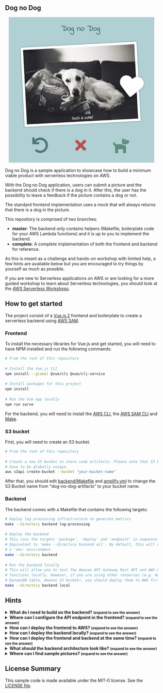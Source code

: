 ## Dog no Dog

<p align="center">
  <img src="images/dog-no-dog.jpg" height="480"/>
</p>

Dog no Dog is a sample application to showcase how to build a minimum viable product with serverless technologies on AWS.

With the Dog no Dog application, users can submit a picture and the backend should check if there is a dog in it. After this, the user has the possibility to leave a feedback if the picture contains a dog or not.

The standard frontend implementation uses a mock that will always returns that there is a dog in the picture.

This repository is comprised of two branches:

* __master__: The backend only contains helpers (Makefile, boilerplate code for your AWS Lambda functions) and it is up to you to implement the backend.
* __complete__: A complete implementation of both the frontend and backend for reference.

As this is meant as a challenge and hands-on workshop with limited help, a few hints are available below but you are encouraged to try things by yourself as much as possible.

If you are new to Serverless applications on AWS or are looking for a more guided workshop to learn about Serverless technologies, you should look at the [AWS Serverless Workshops](https://github.com/aws-samples/aws-serverless-workshops).

## How to get started

The project consist of a [Vue.js 2](https://vuejs.org/) frontend and boilerplate to create a serverless backend using [AWS SAM](https://docs.aws.amazon.com/serverless-application-model/latest/developerguide/what-is-sam.html).

### Frontend

To install the necessary libraries for Vue.js and get started, you will need to have NPM installed and run the following commands:

```bash
# From the root of this repository

# Install the Vue.js CLI
npm install --global @vue/cli @vue/cli-service

# Install packages for this project
npm install

# Run the Vue app locally
npm run serve
```

For the backend, you will need to install the [AWS CLI](https://aws.amazon.com/cli/), the [AWS SAM CLI](https://docs.aws.amazon.com/serverless-application-model/latest/developerguide/serverless-sam-cli-install.html) and [Make](https://www.gnu.org/software/make/).

### S3 bucket

First, you will need to create an S3 bucket.

```bash
# From the root of this repository

# Create a new S3 bucket to store code artifacts. Please note that S3 buckets
# have to be globally unique.
aws s3api create-bucket --bucket "your-bucket-name"
```

After that, you should edit [backend/Makefile](backend/Makefile) and [amplify.yml](amplify.yml) to change the S3 Bucket name from "dog-no-dog-artifacts" to your bucket name.

### Backend

The backend comes with a Makefile that contains the following targets:

```bash
# Deploy log processing infrastructure to generate metrics
make --directory backend log-processing

# Deploy the backend
# This runs the targets 'package', 'deploy' and 'endpoint' in sequence.
# Equivalent to 'make --directory backend all'. By default, this will deploy to
# a 'dev' environment.
make --directory backend

# Run the backend locally
# This will allow you to test the Amazon API Gateway Rest API and AWS Lambda
# functions locally. However, if you are using other resources (e.g. Amazon
# DynamoDB table, Amazon S3 bucket), you should deploy them to AWS first.
make --directory backend local
```

## Hints

<details>
<summary><strong>
What do I need to build on the backend? <small>(expand to see the answer)</small>
</strong></summary>

There is no formal API definition, but you can find all the API calls made by the frontend in the [api.js file](./src/backend/api.js) in the frontend.

</details>

<details>
<summary><strong>
Where can I configure the API endpoint in the frontend? <small>(expand to see the answer)</small>
</strong></summary>

The API endpoint value is held in the [.env.development](./.env.development) and [.env.production](./.env.production) files.

</details>

<details>
<summary><strong>
How can I deploy the frontend to AWS? <small>(expand to see the answer)</small>
</strong></summary>

You can leverage [AWS Amplify Console](https://aws.amazon.com/amplify/console/) to create a CI/CD pipeline for the frontend.

For this, you will need to initialise the frontend folder as a git repository and push it to a repository service provider supported by AWS Amplify Console.

You can find more details in the [Getting Started](https://docs.aws.amazon.com/amplify/latest/userguide/getting-started.html) section of the documentation.

</details>

<details>
<summary><strong>
How can I deploy the backend locally? <small>(expand to see the answer)</small>
</strong></summary>

The [Makefile in the /backend/ folder](./backend/Makefile) contains a target named `local`. You can run this target to deploy your serverless application locally for debugging and testing.

See [sam local start-api](https://docs.aws.amazon.com/serverless-application-model/latest/developerguide/sam-cli-command-reference-sam-local-start-api.html) for more information about how this work.

</details>

<details>
<summary><strong>
How can I deploy the frontend and backend at the same time? <small>(expand to see the answer)</small>
</strong></summary>

Amplify Console will look for a file named [amplify.yml](./amplify.yml) in your repository. This file can contain instructions to deploy the backend and frontend, as well as [end-to-end testing instructions using Cypress](https://aws.amazon.com/blogs/mobile/run-end-to-end-cypress-tests-for-your-fullstack-ci-cd-deployment-with-amplify-console/).

</details>

<details>
<summary><strong>
What should the backend architecture look like? <small>(expand to see the answer)</small>
</strong></summary>

Here is an architecture diagram of what the implementation could look like:

<p align="center">
  <img src="images/architecture.png"/>
</p>

The [backend folder](./backend/) already has an Amazon API Gateway Rest API and an empty AWS Lambda function (HasDogFunction).

</details>

<details>
<summary><strong>
Where can I find sample pictures? <small>(expand to see the answer)</small>
</strong></summary>

You can find sample pictures in the [pictures](./pictures/) folder.

As the frontend doesn't change the resolution of the image and encode it in Base64 before sending it to API Gateway, there is a size limit for pictures. Amazon API Gateway has a [payload limit of 10MB](https://docs.aws.amazon.com/apigateway/latest/developerguide/limits.html) and Base64 encoding has an overhead of 33%. Therefore, you will not be able to send pictures that are larger than 7.5MB.

</details>

## License Summary

This sample code is made available under the MIT-0 license. See the [LICENSE file](./LICENSE).
